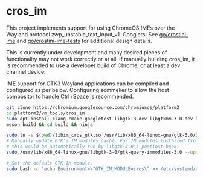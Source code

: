 # cros\_im

This project implements support for using ChromeOS IMEs over the Wayland
protocol zwp\_unstable\_text\_input\_v1. Googlers: See [go/crostini-ime] and
[go/crostini-ime-tests] for additional design details.

This is currently under development and many desired pieces of functionality may
not work correctly or at all. If manually building cros\_im, it is recommended
to use a developer build of Chrome, or at least a dev channel device.

IME support for GTK3 Wayland applications can be compiled and configured as per
below. Configuring sommelier to allow the host compositor to handle Ctrl+Space
is recommended.

```bash
git clone https://chromium.googlesource.com/chromiumos/platform2
cd platform2/vm_tools/cros_im
sudo apt install clang cmake googletest libgtk-3-dev libgtkmm-3.0-dev libwayland-bin meson pkg-config
meson build && cd build && ninja

sudo ln -s $(pwd)/libim_cros_gtk.so /usr/lib/x86_64-linux-gnu/gtk-3.0/3.0.0/immodules/im-cros.so
# Manually update GTK's IM modules cache. For IM modules installed from a .deb,
# this would be automatically run by libgtk-3.0's postinst hook.
sudo /usr/lib/x86_64-linux-gnu/libgtk-3-0/gtk-query-immodules-3.0 --update-cache

# Set the default GTK IM module.
sudo bash -c 'echo Environment=\"GTK_IM_MODULE=cros\" >> /etc/systemd/user/cros-garcon.service.d/cros-garcon-override.conf'
```

[go/crostini-ime]: https://goto.google.com/crostini-ime
[go/crostini-ime-tests]: https://goto.google.com/crostini-ime-tests
